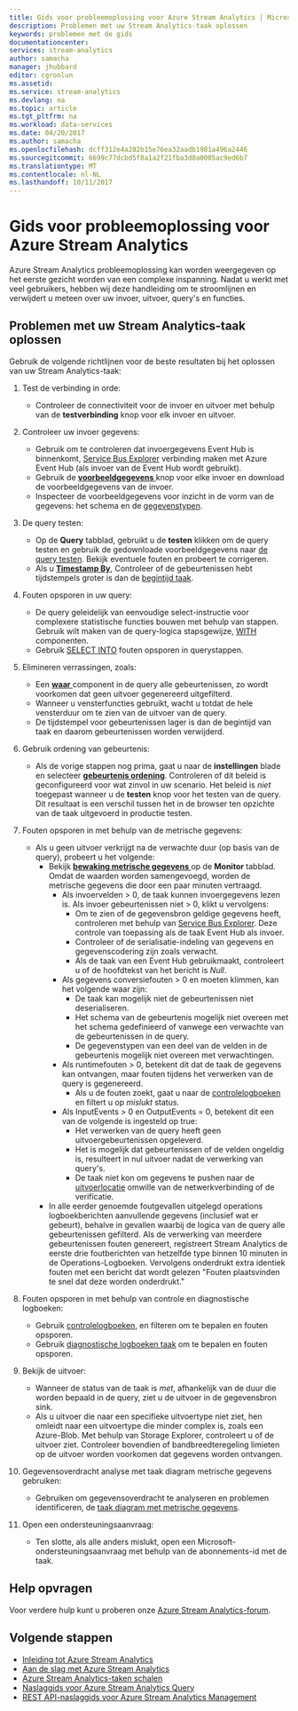 ```yaml
---
title: Gids voor probleemoplossing voor Azure Stream Analytics | Microsoft Docs
description: Problemen met uw Stream Analytics-taak oplossen
keywords: problemen met de gids
documentationcenter: 
services: stream-analytics
author: samacha
manager: jhubbard
editor: cgronlun
ms.assetid: 
ms.service: stream-analytics
ms.devlang: na
ms.topic: article
ms.tgt_pltfrm: na
ms.workload: data-services
ms.date: 04/20/2017
ms.author: samacha
ms.openlocfilehash: dcff312e4a282b15e76ea32aadb1981a496a2446
ms.sourcegitcommit: 6699c77dcbd5f8a1a2f21fba3d0a0005ac9ed6b7
ms.translationtype: MT
ms.contentlocale: nl-NL
ms.lasthandoff: 10/11/2017
---
```

# <a name="troubleshooting-guide-for-azure-stream-analytics"></a>Gids voor probleemoplossing voor Azure Stream Analytics

Azure Stream Analytics probleemoplossing kan worden weergegeven op het eerste gezicht worden van een complexe inspanning. Nadat u werkt met veel gebruikers, hebben wij deze handleiding om te stroomlijnen en verwijdert u meteen over uw invoer, uitvoer, query's en functies.

## <a name="troubleshoot-your-stream-analytics-job"></a>Problemen met uw Stream Analytics-taak oplossen

Gebruik de volgende richtlijnen voor de beste resultaten bij het oplossen van uw Stream Analytics-taak:

1.  Test de verbinding in orde:
    - Controleer de connectiviteit voor de invoer en uitvoer met behulp van de **testverbinding** knop voor elk invoer en uitvoer.

2.  Controleer uw invoer gegevens:
    - Gebruik om te controleren dat invoergegevens Event Hub is binnenkomt, [Service Bus Explorer](https://code.msdn.microsoft.com/windowsapps/Service-Bus-Explorer-f2abca5a) verbinding maken met Azure Event Hub (als invoer van de Event Hub wordt gebruikt).  
    - Gebruik de [ **voorbeeldgegevens** ](stream-analytics-sample-data-input.md) knop voor elke invoer en download de voorbeeldgegevens van de invoer.
    - Inspecteer de voorbeeldgegevens voor inzicht in de vorm van de gegevens: het schema en de [gegevenstypen](https://msdn.microsoft.com/library/azure/dn835065.aspx).

3.  De query testen:
    - Op de **Query** tabblad, gebruikt u de **testen** klikken om de query testen en gebruik de gedownloade voorbeeldgegevens naar [de query testen](stream-analytics-test-query.md). Bekijk eventuele fouten en probeert te corrigeren.
    - Als u [ **Timestamp By**](https://msdn.microsoft.com/library/azure/mt573293.aspx), Controleer of de gebeurtenissen hebt tijdstempels groter is dan de [begintijd taak](stream-analytics-out-of-order-and-late-events.md).

4.  Fouten opsporen in uw query:
    - De query geleidelijk van eenvoudige select-instructie voor complexere statistische functies bouwen met behulp van stappen. Gebruik wilt maken van de query-logica stapsgewijze, [WITH](https://msdn.microsoft.com/library/azure/dn835049.aspx) componenten.
    - Gebruik [SELECT INTO](stream-analytics-select-into.md) fouten opsporen in querystappen.

5.  Elimineren verrassingen, zoals:
    - Een [ **waar** ](https://msdn.microsoft.com/library/azure/dn835048.aspx) component in de query alle gebeurtenissen, zo wordt voorkomen dat geen uitvoer gegenereerd uitgefilterd.
    - Wanneer u vensterfuncties gebruikt, wacht u totdat de hele vensterduur om te zien van de uitvoer van de query.
    - De tijdstempel voor gebeurtenissen lager is dan de begintijd van taak en daarom gebeurtenissen worden verwijderd.

6.  Gebruik ordening van gebeurtenis:
    - Als de vorige stappen nog prima, gaat u naar de **instellingen** blade en selecteer [ **gebeurtenis ordening**](stream-analytics-out-of-order-and-late-events.md). Controleren of dit beleid is geconfigureerd voor wat zinvol in uw scenario. Het beleid is *niet* toegepast wanneer u de **testen** knop voor het testen van de query. Dit resultaat is een verschil tussen het in de browser ten opzichte van de taak uitgevoerd in productie testen.

7.  Fouten opsporen in met behulp van de metrische gegevens:
    - Als u geen uitvoer verkrijgt na de verwachte duur (op basis van de query), probeert u het volgende:
        - Bekijk [ **bewaking metrische gegevens** ](stream-analytics-monitoring.md) op de **Monitor** tabblad. Omdat de waarden worden samengevoegd, worden de metrische gegevens die door een paar minuten vertraagd.
            - Als invoervelden > 0, de taak kunnen invoergegevens lezen is. Als invoer gebeurtenissen niet > 0, klikt u vervolgens:
                - Om te zien of de gegevensbron geldige gegevens heeft, controleren met behulp van [Service Bus Explorer](https://code.msdn.microsoft.com/windowsapps/Service-Bus-Explorer-f2abca5a). Deze controle van toepassing als de taak Event Hub als invoer.
                - Controleer of de serialisatie-indeling van gegevens en gegevenscodering zijn zoals verwacht.
                - Als de taak van een Event Hub gebruikmaakt, controleert u of de hoofdtekst van het bericht is *Null*.
            - Als gegevens conversiefouten > 0 en moeten klimmen, kan het volgende waar zijn:
                - De taak kan mogelijk niet de gebeurtenissen niet deserialiseren.
                - Het schema van de gebeurtenis mogelijk niet overeen met het schema gedefinieerd of vanwege een verwachte van de gebeurtenissen in de query.
                - De gegevenstypen van een deel van de velden in de gebeurtenis mogelijk niet overeen met verwachtingen.
            - Als runtimefouten > 0, betekent dit dat de taak de gegevens kan ontvangen, maar fouten tijdens het verwerken van de query is gegenereerd.
                - Als u de fouten zoekt, gaat u naar de [controlelogboeken](../azure-resource-manager/resource-group-audit.md) en filtert u op *mislukt* status.
            - Als InputEvents > 0 en OutputEvents = 0, betekent dit een van de volgende is ingesteld op true:
                - Het verwerken van de query heeft geen uitvoergebeurtenissen opgeleverd.
                - Het is mogelijk dat gebeurtenissen of de velden ongeldig is, resulteert in nul uitvoer nadat de verwerking van query's.
                - De taak niet kon om gegevens te pushen naar de [uitvoerlocatie](stream-analytics-select-into.md) omwille van de netwerkverbinding of de verificatie.
        - In alle eerder genoemde foutgevallen uitgelegd operations logboekberichten aanvullende gegevens (inclusief wat er gebeurt), behalve in gevallen waarbij de logica van de query alle gebeurtenissen gefilterd. Als de verwerking van meerdere gebeurtenissen fouten genereert, registreert Stream Analytics de eerste drie foutberichten van hetzelfde type binnen 10 minuten in de Operations-Logboeken. Vervolgens onderdrukt extra identiek fouten met een bericht dat wordt gelezen "Fouten plaatsvinden te snel dat deze worden onderdrukt."

8. Fouten opsporen in met behulp van controle en diagnostische logboeken:
    - Gebruik [controlelogboeken](../azure-resource-manager/resource-group-audit.md), en filteren om te bepalen en fouten opsporen.
    - Gebruik [diagnostische logboeken taak](stream-analytics-job-diagnostic-logs.md) om te bepalen en fouten opsporen.

9. Bekijk de uitvoer:
    - Wanneer de status van de taak is *met*, afhankelijk van de duur die worden bepaald in de query, ziet u de uitvoer in de gegevensbron sink.
    - Als u uitvoer die naar een specifieke uitvoertype niet ziet, hen omleidt naar een uitvoertype die minder complex is, zoals een Azure-Blob. Met behulp van Storage Explorer, controleert u of de uitvoer ziet. Controleer bovendien of bandbreedteregeling limieten op de uitvoer worden voorkomen dat gegevens worden ontvangen.

10. Gegevensoverdracht analyse met taak diagram metrische gegevens gebruiken:
    - Gebruiken om gegevensoverdracht te analyseren en problemen identificeren, de [taak diagram met metrische gegevens](stream-analytics-job-diagram-with-metrics.md).

11. Open een ondersteuningsaanvraag:
    - Ten slotte, als alle anders mislukt, open een Microsoft-ondersteuningsaanvraag met behulp van de abonnements-id met de taak.

## <a name="get-help"></a>Help opvragen

Voor verdere hulp kunt u proberen onze [Azure Stream Analytics-forum](https://social.msdn.microsoft.com/Forums/en-US/home?forum=AzureStreamAnalytics).

## <a name="next-steps"></a>Volgende stappen

* [Inleiding tot Azure Stream Analytics](stream-analytics-introduction.md)
* [Aan de slag met Azure Stream Analytics](stream-analytics-real-time-fraud-detection.md)
* [Azure Stream Analytics-taken schalen](stream-analytics-scale-jobs.md)
* [Naslaggids voor Azure Stream Analytics Query](https://msdn.microsoft.com/library/azure/dn834998.aspx)
* [REST API-naslaggids voor Azure Stream Analytics Management](https://msdn.microsoft.com/library/azure/dn835031.aspx)
